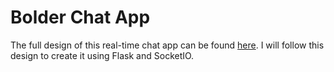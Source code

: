 # Bolder Chat App

The full design of this real-time chat app can be found [here](https://www.figma.com/proto/IcpQGeCpSqsgPNZcXSd2x6/Bolder-Chat-App?node-id=1%3A2&scaling=min-zoom). I will follow this design to create it using Flask and SocketIO.